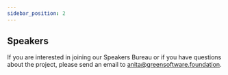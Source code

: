 ```yaml
---
sidebar_position: 2
---
```


## Speakers

If you are interested in joining our Speakers Bureau or if you have questions about the project, please send an email to anita@greensoftware.foundation. 

